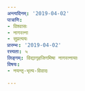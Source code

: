```yaml
---
अन्त्यदिनम्: '2019-04-02'
पात्राणि:
- विश्वासः
- नागरत्ना
- सुप्रत्ययः
प्रारम्भः: '2019-04-02'
रस्यता: ५
लिङ्गम्: विद्यागृहजिगमिषा नागरत्नायाः
विषयः:
- नयन्तृ-भृत्य-विवादः

---
```

